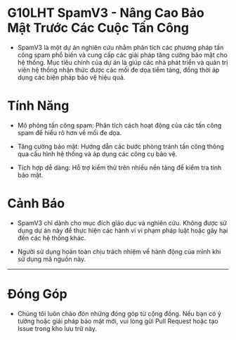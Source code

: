 # G10LHT SpamV3 - Nâng Cao Bảo Mật Trước Các Cuộc Tấn Công
* SpamV3 là một dự án nghiên cứu nhằm phân tích các phương pháp tấn công spam phổ biến và cung cấp các giải pháp tăng cường bảo mật cho hệ thống. Mục tiêu chính của dự án là giúp các nhà phát triển và quản trị viên hệ thống nhận thức được các mối đe dọa tiềm tàng, đồng thời áp dụng các biện pháp bảo vệ hiệu quả.
# Tính Năng
* Mô phỏng tấn công spam: Phân tích cách hoạt động của các tấn công spam để hiểu rõ hơn về mối đe dọa.

* Tăng cường bảo mật: Hướng dẫn các bước phòng tránh tấn công thông qua cấu hình hệ thống và áp dụng các công cụ bảo vệ.

* Tích hợp dễ dàng: Hỗ trợ kiểm thử trên nhiều nền tảng để kiểm tra tính bảo mật.
# Cảnh Báo
* SpamV3 chỉ dành cho mục đích giáo dục và nghiên cứu. Không được sử dụng dự án này để thực hiện các hành vi vi phạm pháp luật hoặc gây hại đến các hệ thống khác.

* Người sử dụng hoàn toàn chịu trách nhiệm về hành động của mình khi sử dụng mã nguồn này.
---
# Đóng Góp

* Chúng tôi luôn chào đón những đóng góp từ cộng đồng. Nếu bạn có ý tưởng hoặc giải pháp bảo mật mới, vui lòng gửi Pull Request hoặc tạo Issue trong kho lưu trữ này.
